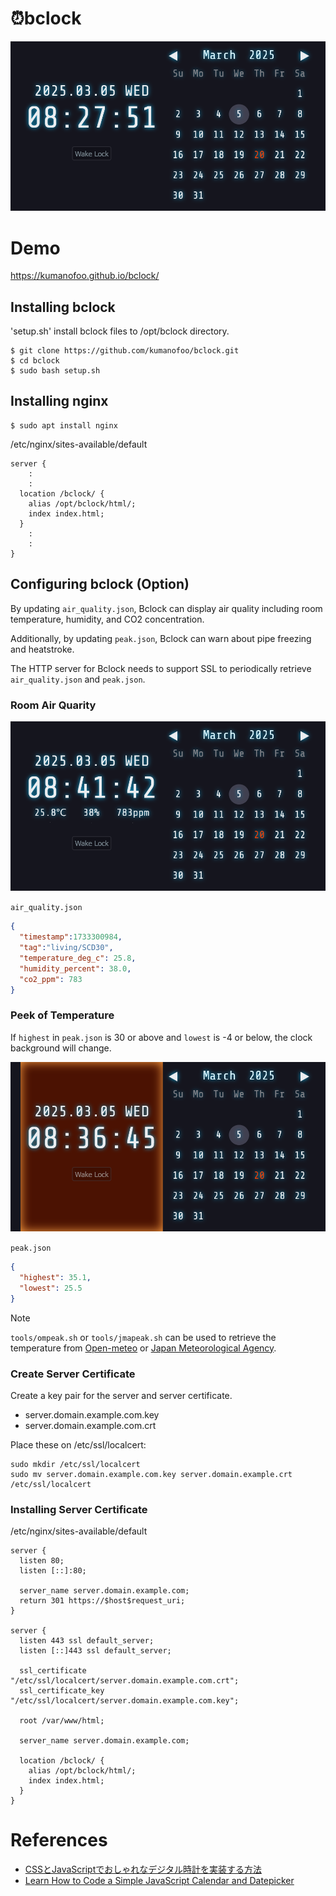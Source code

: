 # ⏰️bclock

![Screenshot landscape](./screenshot/bclock_landscape.png)

# Demo
https://kumanofoo.github.io/bclock/

## Installing bclock

'setup.sh' install bclock files to /opt/bclock directory.
```console
$ git clone https://github.com/kumanofoo/bclock.git
$ cd bclock
$ sudo bash setup.sh
```

## Installing nginx
```console
$ sudo apt install nginx
```

/etc/nginx/sites-available/default
```nginx
server {
    :
    :
  location /bclock/ {
    alias /opt/bclock/html/;
    index index.html;
  }
    :
    :
}
```


## Configuring bclock (Option)
By updating `air_quality.json`, Bclock can display air quality including room temperature, humidity, and CO2 concentration.


Additionally, by updating `peak.json`, Bclock can warn about pipe freezing and heatstroke.



The HTTP server for Bclock needs to support SSL to periodically retrieve `air_quality.json` and `peak.json`.

### Room Air Quarity
![Screenshot air quality](./screenshot/bclock_air_quality.png)

`air_quality.json`
```JSON
{
  "timestamp":1733300984,
  "tag":"living/SCD30",
  "temperature_deg_c": 25.8,
  "humidity_percent": 38.0,
  "co2_ppm": 783
}
```

### Peek of Temperature
If `highest` in `peak.json` is 30 or above and `lowest` is -4 or below, the clock background will change.

![Screenshot heatstroke](./screenshot/bclock_heatstroke.png)

`peak.json`
```JSON
{
  "highest": 35.1,
  "lowest": 25.5
}
```

> [!NOTE]
> `tools/ompeak.sh` or `tools/jmapeak.sh` can be used to retrieve the temperature from [Open-meteo](https://open-meteo.com/) or [Japan Meteorological Agency](https://www.jma.go.jp/).

### Create Server Certificate
Create a key pair for the server and server certificate.
- server.domain.example.com.key
- server.domain.example.com.crt

Place these on /etc/ssl/localcert:
```console
sudo mkdir /etc/ssl/localcert
sudo mv server.domain.example.com.key server.domain.example.crt /etc/ssl/localcert
```

### Installing Server Certificate
/etc/nginx/sites-available/default
```nginx
server {
  listen 80;
  listen [::]:80;
   
  server_name server.domain.example.com;
  return 301 https://$host$request_uri;
}

server {
  listen 443 ssl default_server;
  listen [::]443 ssl default_server;
   
  ssl_certificate     "/etc/ssl/localcert/server.domain.example.com.crt";
  ssl_certificate_key "/etc/ssl/localcert/server.domain.example.com.key";
   
  root /var/www/html;
   
  server_name server.domain.example.com;

  location /bclock/ {
    alias /opt/bclock/html/;
    index index.html;
  }
}
```



# References
- [CSSとJavaScriptでおしゃれなデジタル時計を実装する方法](https://web-dev.tech/front-end/javascript/digital-clock/)
- [Learn How to Code a Simple JavaScript Calendar and Datepicker](https://webdesign.tutsplus.com/learn-how-to-code-a-simple-javascript-calendar-and-datepicker--cms-108322t)

